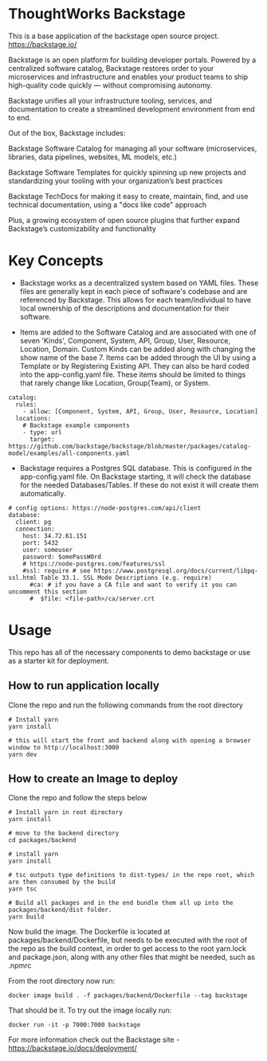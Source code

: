 # ThoughtWorks Backstage

This is a base application of the backstage open source project.  https://backstage.io/

Backstage is an open platform for building developer portals. Powered by a centralized software catalog, Backstage restores order to your microservices and infrastructure and enables your product teams to ship high-quality code quickly — without compromising autonomy.

Backstage unifies all your infrastructure tooling, services, and documentation to create a streamlined development environment from end to end.

Out of the box, Backstage includes:

Backstage Software Catalog for managing all your software (microservices, libraries, data pipelines, websites, ML models, etc.)

Backstage Software Templates for quickly spinning up new projects and standardizing your tooling with your organization’s best practices

Backstage TechDocs for making it easy to create, maintain, find, and use technical documentation, using a "docs like code" approach

Plus, a growing ecosystem of open source plugins that further expand Backstage’s customizability and functionality

# Key Concepts
- Backstage works as a decentralized system based on YAML files.  These files are generally kept in each piece of software's codebase and are referenced by Backstage.  This allows for each team/individual to have local ownership of the descriptions and documentation for their software.  

- Items are added to the Software Catalog and are associated with one of seven 'Kinds', Component, System, API, Group, User, Resource, Location, Domain.  Custom Kinds can be added along with changing the show name of the base 7.  Items can be added through the UI by using a Template or by Registering Existing API.  They can also be hard coded into the app-config.yaml file.  These items should be limited to things that rarely change like Location, Group(Team), or System.
```
catalog:
  rules:
    - allow: [Component, System, API, Group, User, Resource, Location]
  locations:
    # Backstage example components
    - type: url
      target: https://github.com/backstage/backstage/blob/master/packages/catalog-model/examples/all-components.yaml
```

- Backstage requires a Postgres SQL database.  This is configured in the app-config.yaml file.  On Backstage starting, it will check the database for the needed Databases/Tables.  If these do not exist it will create them automatically.
```
# config options: https://node-postgres.com/api/client
database:
  client: pg
  connection:
    host: 34.72.61.151
    port: 5432
    user: someuser
    password: $omePassW0rd
    # https://node-postgres.com/features/ssl
    #ssl: require # see https://www.postgresql.org/docs/current/libpq-ssl.html Table 33.1. SSL Mode Descriptions (e.g. require)
      #ca: # if you have a CA file and want to verify it you can uncomment this section
      #  $file: <file-path>/ca/server.crt
```


# Usage
This repo has all of the necessary components to demo backstage or use as a starter kit for deployment.


## How to run application locally
Clone the repo and run the following commands from the root directory

```
# Install yarn
yarn install

# this will start the front and backend along with opening a browser window to http://localhost:3000
yarn dev
```

## How to create an Image to deploy
Clone the repo and follow the steps below

```
# Install yarn in root directory
yarn install

# move to the backend directory
cd packages/backend

# install yarn
yarn install

# tsc outputs type definitions to dist-types/ in the repo root, which are then consumed by the build
yarn tsc

# Build all packages and in the end bundle them all up into the packages/backend/dist folder.
yarn build
```

Now build the image.  The Dockerfile is located at packages/backend/Dockerfile, but needs to be executed with the root of the repo as the build context, in order to get access to the root yarn.lock and package.json, along with any other files that might be needed, such as .npmrc

From the root directory now run:

```
docker image build . -f packages/backend/Dockerfile --tag backstage
```

That should be it.  To try out the image locally run:
```
docker run -it -p 7000:7000 backstage
```

For more information check out the Backstage site - https://backstage.io/docs/deployment/
